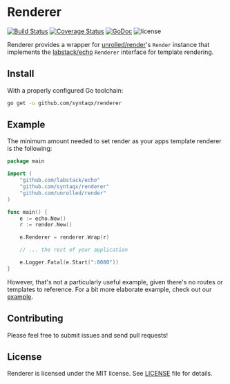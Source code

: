 # Renderer

[![Build Status](https://travis-ci.org/syntaqx/renderer.svg?branch=master)](https://travis-ci.org/syntaqx/renderer)
[![Coverage Status](https://coveralls.io/repos/github/syntaqx/renderer/badge.svg?branch=master)](https://coveralls.io/github/syntaqx/renderer?branch=master)
[![GoDoc](https://godoc.org/github.com/syntaqx/renderer?status.svg)](https://godoc.org/github.com/syntaqx/renderer)
![license](https://img.shields.io/github/license/syntaqx/renderer.svg)

[unrolled-render]: https://github.com/unrolled/render
[labstack-echo]: https://github.com/labstack/echo
[example-app]: ./example
[license]: ./LICENSE

Renderer provides a wrapper for [unrolled/render][unrolled-render]'s `Render`
instance that implements the [labstack/echo][labstack-echo] `Renderer` interface
for template rendering.

## Install

With a properly configured Go toolchain:

```sh
go get -u github.com/syntaqx/renderer
```

## Example

The minimum amount needed to set render as your apps template renderer is the
following:

```go
package main

import (
    "github.com/labstack/echo"
    "github.com/syntaqx/renderer"
    "github.com/unrolled/render"
)

func main() {
    e := echo.New()
    r := render.New()

    e.Renderer = renderer.Wrap(r)

    // ... the rest of your application

    e.Logger.Fatal(e.Start(":8080"))
}
```

However, that's not a particularly useful example, given there's no routes or
templates to reference. For a bit more elaborate example, check out our
[example][example-app].

## Contributing

Please feel free to submit issues and send pull requests!

## License

Renderer is licensed under the MIT license. See [LICENSE][] file for details.

